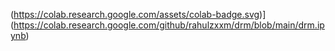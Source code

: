 (https://colab.research.google.com/assets/colab-badge.svg)](https://colab.research.google.com/github/rahulzxxm/drm/blob/main/drm.ipynb)
